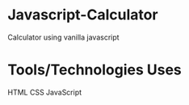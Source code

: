# Javascript-Calculator
Calculator using vanilla javascript

# Tools/Technologies Uses
HTML
CSS
JavaScript


